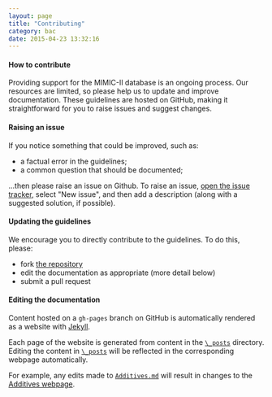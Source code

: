 ```yaml
---
layout: page
title: "Contributing"
category: bac
date: 2015-04-23 13:32:16
---
```


#### How to contribute

Providing support for the MIMIC-II database is an ongoing process. Our resources are limited, so please help us to update and improve documentation. These guidelines are hosted on GitHub, making it straightforward for you to raise issues and suggest changes.

#### Raising an issue

If you notice something that could be improved, such as:

- a factual error in the guidelines;
- a common question that should be documented;

...then please raise an issue on Github. To raise an issue, [open the issue tracker](https://github.com/mimic2/v3.0/issues), select "New issue", and then add a description (along with a suggested solution, if possible).

#### Updating the guidelines

We encourage you to directly contribute to the guidelines. To do this, please:

- fork [the repository](https://github.com/mimic2/v3.0)
- edit the documentation as appropriate (more detail below)
- submit a pull request 

#### Editing the documentation

Content hosted on a ```gh-pages``` branch on GitHub is automatically rendered as a website with [Jekyll](https://help.github.com/articles/using-jekyll-with-pages/).

Each page of the website is generated from content in the [```\_posts```](https://github.com/mimic2/v3.0/tree/gh-pages/_posts) directory. Editing the content in [```\_posts```](https://github.com/mimic2/v3.0/tree/gh-pages/_posts) will be reflected in the corresponding webpage automatically.

For example, any edits made to [```Additives.md```](https://github.com/mimic2/v3.0/blob/gh-pages/_posts/2015-04-22-additives.md) will result in changes to the [Additives webpage](http://mimic2.github.io/v3.0/dat/additives.html).




